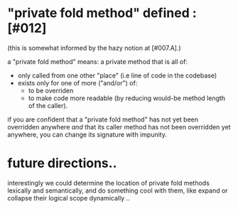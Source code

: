 # "private fold method" defined :[#012]

(this is somewhat informed by the hazy notion at [#007.A].)

a "private fold method" means: a private method that is all of:
  + only called from one other "place" (i.e line of code in the codebase)
  + exists only for one of more ("and/or") of:
    + to be overriden
    + to make code more readable (by reducing would-be method length of the
      caller).

if you are confident that a "private fold method" has not yet been overridden
anywhere *and* that its caller method has not been overridden yet anywhere,
you can change its signature with impunity.

# future directions..

interestingly we could determine the location of private fold methods
lexically and semantically, and do something cool with them, like expand
or collapse their logical scope dynamically ..
